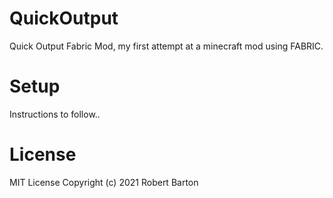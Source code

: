 # QuickOutput
Quick Output Fabric Mod, my first attempt at a minecraft mod using FABRIC.

# Setup
Instructions to follow..

# License
MIT License
Copyright (c) 2021 Robert Barton
